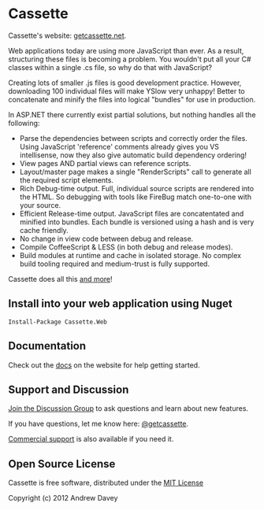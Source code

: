 # Cassette

Cassette's website: [getcassette.net](http://getcassette.net).

Web applications today are using more JavaScript than ever. As a result, structuring these files is becoming a problem. You wouldn't put all your C# classes within a single .cs file, so why do that with JavaScript?

Creating lots of smaller .js files is good development practice. However, downloading 100 individual files will make YSlow very unhappy! Better to concatenate and minify the files into logical "bundles" for use in production.

In ASP.NET there currently exist partial solutions, but nothing handles all the following:

* Parse the dependencies between scripts and correctly order the files.
  Using JavaScript 'reference' comments already gives you VS intellisense, now they also give automatic build dependency ordering!
* View pages AND partial views can reference scripts.
* Layout/master page makes a single "RenderScripts" call to generate all the required script elements.
* Rich Debug-time output.
  Full, individual source scripts are rendered into the HTML. So debugging with tools like FireBug match one-to-one with your source.
* Efficient Release-time output.
  JavaScript files are concatentated and minified into bundles. Each bundle is versioned using a hash and is very cache friendly.
* No change in view code between debug and release.
* Compile CoffeeScript & LESS (in both debug and release modes).
* Build modules at runtime and cache in isolated storage.
  No complex build tooling required and medium-trust is fully supported.

Cassette does all this [and more](http://getcassette.net/benefits)!

## Install into your web application using Nuget ##

    Install-Package Cassette.Web

## Documentation ##

Check out the [docs](http://getcassette.net/documentation/getting-started) on the website for help getting started.

## Support and Discussion ##

[Join the Discussion Group](http://groups.google.com/group/cassette) to ask questions and learn about new features.

If you have questions, let me know here: [@getcassette](http://twitter.com/getcassette).

[Commercial support](http://getcassette.net/support) is also available if you need it.

## Open Source License ##

Cassette is free software, distributed under the [MIT License](https://raw.github.com/andrewdavey/cassette/master/license.txt)

Copyright (c) 2012 Andrew Davey